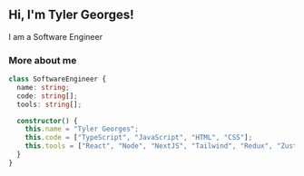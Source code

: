 <h2>Hi, I'm Tyler Georges!</h2>
<p>I am a Software Engineer</p>

### More about me

```typescript
class SoftwareEngineer {
  name: string;
  code: string[];
  tools: string[];

  constructor() {
    this.name = "Tyler Georges";
    this.code = ["TypeScript", "JavaScript", "HTML", "CSS"];
    this.tools = ["React", "Node", "NextJS", "Tailwind", "Redux", "Zustand", "Styled-Components"];
  }
}
```
